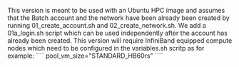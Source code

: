 This version is meant to be used with an Ubuntu HPC image and assumes that the Batch account and the network have been already been created by running 01_create_account.sh and 02_create_network.sh. We add a 01a_login.sh script which can be used independently after the account has already been created. 
This version will require InfiniBand equipped compute nodes which need to be configured in the variables.sh scritp as for example:
´´´´
pool_vm_size="STANDARD_HB60rs"
´´´´
